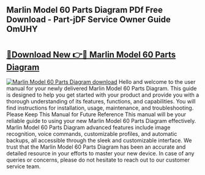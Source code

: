 ## Marlin Model 60 Parts Diagram PDf Free Download - Part-jDF Service Owner Guide OmUHY

# <h2><a href="http://dfs8edj.blite.top/?on=Marlin+Model+60+Parts+Diagram">🔗Download New 👉🔴 Marlin Model 60 Parts Diagram</a></h2>

[![Marlin Model 60 Parts Diagram download](https://i.imgur.com/lujVjoI.png)](http://dfs8edj.blite.top/?on=Marlin+Model+60+Parts+Diagram)
Hello and welcome to the user manual for your newly delivered Marlin Model 60 Parts Diagram. This guide is designed to help you get started with your product and provide you with a thorough understanding of its features, functions, and capabilities. You will find instructions for installation, usage, maintenance, and troubleshooting. Please Keep This Manual for Future Reference This manual will be your reliable guide to using your new Marlin Model 60 Parts Diagram effectively. Marlin Model 60 Parts Diagram advanced features include image recognition, voice commands, customizable profiles, and automatic backups, all accessible through the sleek and customizable interface. We trust that the Marlin Model 60 Parts Diagram has been an accurate and detailed resource in your efforts to master your new device. In case of any queries or concerns, please do not hesitate to reach out to our customer service team.
